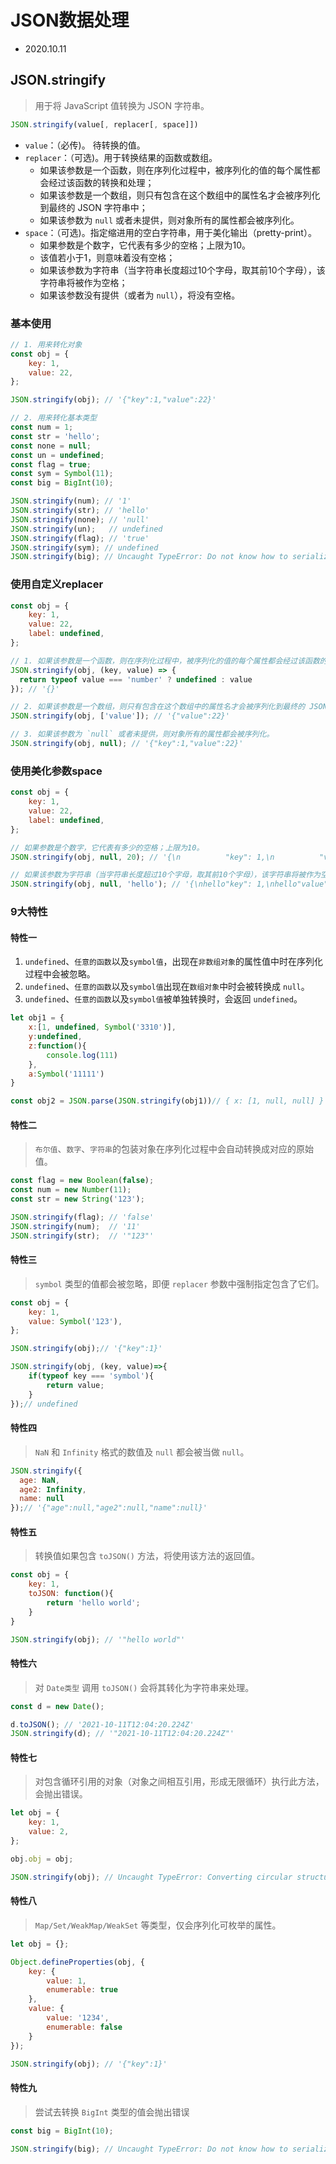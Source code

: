 # JSON数据处理

- 2020.10.11

## JSON.stringify

> 用于将 JavaScript 值转换为 JSON 字符串。

```js
JSON.stringify(value[, replacer[, space]])
```

- `value`：（必传)。 待转换的值。
- `replacer`：（可选)。用于转换结果的函数或数组。
  - 如果该参数是一个函数，则在序列化过程中，被序列化的值的每个属性都会经过该函数的转换和处理；
  - 如果该参数是一个数组，则只有包含在这个数组中的属性名才会被序列化到最终的 JSON 字符串中；
  - 如果该参数为 `null` 或者未提供，则对象所有的属性都会被序列化。
- `space`：（可选)。指定缩进用的空白字符串，用于美化输出（pretty-print）。
  - 如果参数是个数字，它代表有多少的空格；上限为10。
  - 该值若小于1，则意味着没有空格；
  - 如果该参数为字符串（当字符串长度超过10个字母，取其前10个字母），该字符串将被作为空格；
  - 如果该参数没有提供（或者为 `null`），将没有空格。

### 基本使用

```js
// 1. 用来转化对象
const obj = {
    key: 1,
    value: 22,
};

JSON.stringify(obj); // '{"key":1,"value":22}'

// 2. 用来转化基本类型
const num = 1;
const str = 'hello';
const none = null;
const un = undefined;
const flag = true;
const sym = Symbol(11);
const big = BigInt(10);

JSON.stringify(num); // '1' 
JSON.stringify(str); // 'hello'
JSON.stringify(none); // 'null'
JSON.stringify(un);   // undefined
JSON.stringify(flag); // 'true'
JSON.stringify(sym); // undefined
JSON.stringify(big); // Uncaught TypeError: Do not know how to serialize a BigInt at JSON.stringify
```

### 使用自定义replacer

```js
const obj = {
    key: 1,
    value: 22,
    label: undefined,
};

// 1. 如果该参数是一个函数，则在序列化过程中，被序列化的值的每个属性都会经过该函数的转换和处理；
JSON.stringify(obj, (key, value) => {
  return typeof value === 'number' ? undefined : value
}); // '{}'

// 2. 如果该参数是一个数组，则只有包含在这个数组中的属性名才会被序列化到最终的 JSON 字符串中；
JSON.stringify(obj, ['value']); // '{"value":22}'

// 3. 如果该参数为 `null` 或者未提供，则对象所有的属性都会被序列化。
JSON.stringify(obj, null); // '{"key":1,"value":22}'
```

### 使用美化参数space

```js
const obj = {
    key: 1,
    value: 22,
    label: undefined,
};

// 如果参数是个数字，它代表有多少的空格；上限为10。
JSON.stringify(obj, null, 20); // '{\n          "key": 1,\n          "value": 22\n}'

// 如果该参数为字符串（当字符串长度超过10个字母，取其前10个字母），该字符串将被作为空格；
JSON.stringify(obj, null, 'hello'); // '{\nhello"key": 1,\nhello"value": 22\n}'
```

### 9大特性

#### 特性一

1. `undefined`、`任意的函数`以及`symbol值`，出现在`非数组对象`的属性值中时在序列化过程中会被忽略。
2. `undefined`、`任意的函数`以及`symbol值`出现在`数组对象`中时会被转换成 `null`。
3. `undefined`、`任意的函数`以及`symbol值`被单独转换时，会返回 `undefined`。

```js
let obj1 = {
    x:[1, undefined, Symbol('3310')],
    y:undefined,
    z:function(){
        console.log(111)
    },
    a:Symbol('11111')
}

const obj2 = JSON.parse(JSON.stringify(obj1))// { x: [1, null, null] }
```

#### 特性二

> `布尔值`、`数字`、`字符串`的包装对象在序列化过程中会自动转换成对应的原始值。

```js
const flag = new Boolean(false);
const num = new Number(11);
const str = new String('123');

JSON.stringify(flag); // 'false'
JSON.stringify(num);  // '11'
JSON.stringify(str);  // '"123"'
```

#### 特性三

> `symbol` 类型的值都会被忽略，即便 `replacer` 参数中强制指定包含了它们。

```js
const obj = {
    key: 1,
    value: Symbol('123'),
};

JSON.stringify(obj);// '{"key":1}'

JSON.stringify(obj, (key, value)=>{
    if(typeof key === 'symbol'){
        return value;
    }
});// undefined
```

#### 特性四

> `NaN` 和 `Infinity` 格式的数值及 `null` 都会被当做 `null`。

```js
JSON.stringify({
  age: NaN,
  age2: Infinity,
  name: null
});// '{"age":null,"age2":null,"name":null}'
```

#### 特性五

> 转换值如果包含 `toJSON()` 方法，将使用该方法的返回值。

```js
const obj = {
    key: 1,
    toJSON: function(){
        return 'hello world';
    }
}

JSON.stringify(obj); // '"hello world"'
```

#### 特性六

> 对 `Date类型` 调用 `toJSON()` 会将其转化为字符串来处理。

```js
const d = new Date();

d.toJSON(); // '2021-10-11T12:04:20.224Z'
JSON.stringify(d); // '"2021-10-11T12:04:20.224Z"'
```

#### 特性七

> 对包含循环引用的对象（对象之间相互引用，形成无限循环）执行此方法，会抛出错误。

```js
let obj = {
    key: 1,
    value: 2,
};

obj.obj = obj;

JSON.stringify(obj); // Uncaught TypeError: Converting circular structure to JSON
```

#### 特性八

> `Map/Set/WeakMap/WeakSet` 等类型，仅会序列化可枚举的属性。

```js
let obj = {};

Object.defineProperties(obj, { 
    key: {
        value: 1,
        enumerable: true
    },
    value: {
        value: '1234',
        enumerable: false
    }
});

JSON.stringify(obj); // '{"key":1}'
```

#### 特性九

> 尝试去转换 `BigInt` 类型的值会抛出错误

```js
const big = BigInt(10);

JSON.stringify(big); // Uncaught TypeError: Do not know how to serialize a BigInt
```

